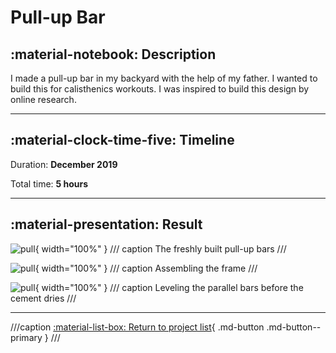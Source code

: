 # Pull-up Bar

## :material-notebook: Description

I made a pull-up bar in my backyard with the help of my father. I wanted to build this for calisthenics workouts. I was inspired to build this design by online research.

***

## :material-clock-time-five: Timeline

Duration: **December 2019**

Total time: **5 hours**

***

## :material-presentation: Result

![pull](assets/pull-up/PullUp1.JPG){ width="100%" }
/// caption
The freshly built pull-up bars
///

![pull](assets/pull-up/PullUp2.JPG){ width="100%" }
/// caption
Assembling the frame
///

![pull](assets/pull-up/PullUp4.JPG){ width="100%" }
/// caption
Leveling the parallel bars before the cement dries
///

***
///caption
[:material-list-box: Return to project list](/project-portfolio/complete-project-portfolio/#__tabbed_1_2){ .md-button .md-button--primary }
///